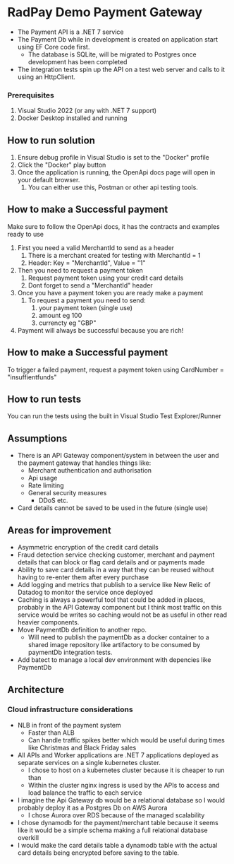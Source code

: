 # RadPay Demo Payment Gateway

 - The Payment API is a .NET 7 service
 - The Payment Db while in development is created on application start using EF Core code first.
   - The database is SQLite, will be migrated to Postgres once development has been completed
 - The integration tests spin up the API on a test web server and calls to it using an HttpClient.


### Prerequisites 
1. Visual Studio 2022 (or any with .NET 7 support) 
2. Docker Desktop installed and running
## How to run solution

 1. Ensure debug profile in Visual Studio is set to the "Docker" profile
 2. Click the "Docker" play button
 3. Once the application is running, the OpenApi docs page will open in your default browser.
    1. You can either use this, Postman or other api testing tools.

## How to make a Successful payment

Make sure to follow the OpenApi docs, it has the contracts and examples ready to use

1. First you need a valid MerchantId to send as a header
   1. There is a merchant created for testing with MerchantId = 1
   2. Header: Key = "MerchantId", Value = "1"
2. Then you need to request a payment token
   1. Request payment token using your credit card details
   2. Dont forget to send a "MerchantId" header
3. Once you have a payment token you are ready make a payment
   1. To request a payment you need to send:
      1. your payment token (single use)
      2. amount eg 100
      3. currencty eg "GBP"
4. Payment will always be successful because you are rich!

## How to make a Successful payment

To trigger a failed payment, request a payment token using CardNumber = "insuffientfunds"

## How to run tests
You can run the tests using the built in Visual Studio Test Explorer/Runner

## Assumptions

 - There is an API Gateway component/system in between the user and the payment gateway that handles things like:
	 - Merchant authentication and authorisation
	 - Api usage
	 - Rate limiting
	 - General security measures
		 - DDoS etc.
 - Card details cannot be saved to be used in the future (single use)

## Areas for improvement
 - Asymmetric encryption of the credit card details
 - Fraud detection service checking customer, merchant and payment details that can block or flag card details and or payments made
 - Ability to save card details in a way that they can be reused without having to re-enter them after every purchase
 - Add logging and metrics that publish to a service like New Relic of Datadog to monitor the service once deployed
 - Caching is always a powerful tool that could be added in places, probably in the API Gateway component but I think most traffic on this service would be writes so caching would not be as useful in other read heavier components.
 - Move PaymentDb definition to another repo.
   - Will need to publish the paymentDb as a docker container to a shared image repository like artifactory to be consumed by paymentDb integration tests.
 - Add batect to manage a local dev environment with depencies like PaymentDb
 
## Architecture
###  Cloud infrastructure considerations
 - NLB in front of the payment system
	 - Faster than ALB
	 - Can handle traffic spikes better which would be useful during times like Christmas and Black Friday sales
 - All APIs and Worker applications are .NET 7 applications deployed as separate services on a single kubernetes cluster.
	 - I chose to host on a kubernetes cluster because it is cheaper to run than 
	 - Within the cluster nginx ingress is used by the APIs to access and load balance the traffic to each service
 - I imagine the Api Gateway db would be a relational database so I would probably deploy it as a Postgres Db on AWS Aurora
	 - I chose Aurora over RDS because of the managed scalability
 - I chose dynamodb for the payment/merchant table because it seems like it would be a simple schema making a full relational database overkill
 - I would make the card details table a dynamodb table with the actual card details being encrypted before saving to the table. 
